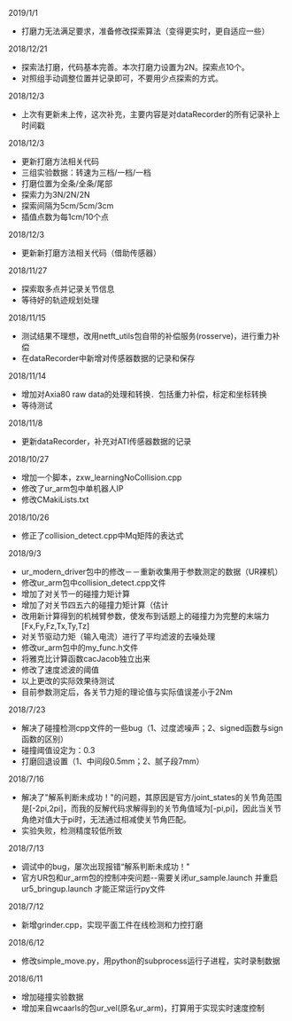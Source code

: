 2019/1/1
- 打磨力无法满足要求，准备修改探索算法（变得更实时，更自适应一些）

2018/12/21
- 探索法打磨，代码基本完善。本次打磨力设置为2N。探索点10个。
- 对照组手动调整位置并记录即可，不要用少点探索的方式。

2018/12/3
- 上次有更新未上传，这次补充，主要内容是对dataRecorder的所有记录补上时间戳

2018/12/3
- 更新打磨方法相关代码
- 三组实验数据：转速为三档/一档/一档
- 打磨位置为全条/全条/尾部
- 探索力为3N/2N/2N
- 探索间隔为5cm/5cm/3cm
- 插值点数为每1cm/10个点               

2018/12/3
- 更新新打磨方法相关代码（借助传感器）

2018/11/27
- 探索取多点并记录关节信息
- 等待好的轨迹规划处理

2018/11/15
- 测试结果不理想，改用netft_utils包自带的补偿服务(rosserve)，进行重力补偿
- 在dataRecorder中新增对传感器数据的记录和保存

2018/11/14
- 增加对Axia80 raw data的处理和转换．包括重力补偿，标定和坐标转换
- 等待测试

2018/11/8
- 更新dataRecorder，补充对ATI传感器数据的记录

2018/10/27
- 增加一个脚本，zxw_learningNoCollision.cpp
- 修改了ur_arm包中单机器人IP
- 修改CMakiLists.txt

2018/10/26
- 修正了collision_detect.cpp中Mq矩阵的表达式

2018/9/3
- ur_modern_driver包中的修改－－重新收集用于参数测定的数据（UR裸机）
- 修改ur_arm包中collision_detect.cpp文件
 - 增加了对关节一的碰撞力矩计算
 - 增加了对关节四五六的碰撞力矩计算（估计
 - 改用新计算得到的机械臂参数，使发布到话题上的碰撞力为完整的末端力[Fx,Fy,Fz,Tx,Ty,Tz]
 - 对关节驱动力矩（输入电流）进行了平均滤波的去噪处理
- 修改ur_arm包中的my_func.h文件
 - 将雅克比计算函数cacJacob独立出来
 - 修改了速度滤波的阈值
- 以上更改的实际效果待测试
- 目前参数测定后，各关节力矩的理论值与实际值误差小于2Nm

2018/7/23
- 解决了碰撞检测cpp文件的一些bug（1、过度滤噪声；2、signed函数与sign函数的区别）
- 碰撞阈值设定为：0.3
- 打磨回退设置（1、中间段0.5mm；2、腻子段7mm）

2018/7/16
- 解决了"解系判断未成功！"的问题，其原因是官方/joint_states的关节角范围是[-2pi,2pi]，而我的反解代码求解得到的关节角值域为[-pi,pi]，因此当关节角绝对值大于pi时，无法通过相减使关节角匹配。
- 实验失败，检测精度较低所致

2018/7/13
- 调试中的bug，屡次出现报错“解系判断未成功！"
- 官方UR包和ur_arm包的控制冲突问题--需要关闭ur_sample.launch 并重启ur5_bringup.launch 才能正常运行py文件

2018/7/12
- 新增grinder.cpp，实现平面工件在线检测和力控打磨

2018/6/12
- 修改simple_move.py，用python的subprocess运行子进程，实时录制数据

2018/6/11
- 增加碰撞实验数据
- 增加来自wcaarls的包ur_vel(原名ur_arm)，打算用于实现实时速度控制
